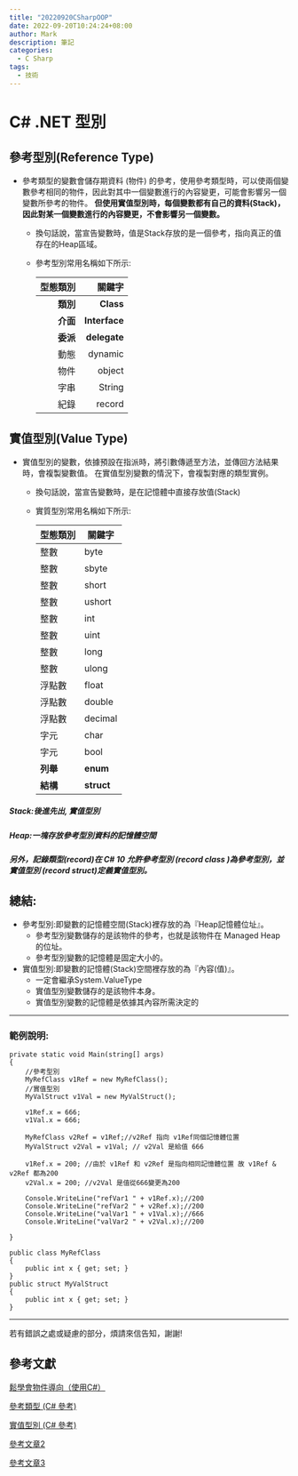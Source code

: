 ```yaml
---
title: "20220920CSharpOOP"
date: 2022-09-20T10:24:24+08:00
author: Mark
description: 筆記
categories:
  - C Sharp 
tags:
  - 技術
---
```


# C# .NET 型別 

## 參考型別(Reference Type)
-  參考類型的變數會儲存期資料 (物件) 的參考，使用參考類型時，可以使兩個變數參考相同的物件，因此對其中一個變數進行的內容變更，可能會影響另一個變數所參考的物件。 **但使用實值型別時，每個變數都有自己的資料(Stack)，因此對某一個變數進行的內容變更，不會影響另一個變數。**


     - 換句話說，當宣告變數時，值是Stack存放的是一個參考，指向真正的值存在的Heap區域。 
     - 參考型別常用名稱如下所示:
  
       |型態類別|關鍵字   |
       |--:|--:|
       |**類別**	|**Class**     |
       |**介面**	|**Interface** |
       |**委派**|**delegate**  |
       |動態|dynamic|
       |物件|object|
       |字串|String|
       |紀錄|record|

## 實值型別(Value Type)
- 實值型別的變數，依據預設在指派時，將引數傳遞至方法，並傳回方法結果時，會複製變數值。 在實值型別變數的情況下，會複製對應的類型實例。 

  - 換句話說，當宣告變數時，是在記憶體中直接存放值(Stack)
  - 實質型別常用名稱如下所示:

      |型態類別	| 關鍵字	|
      |--|--|
      |整數		| byte		|
      |整數		| sbyte		|
      |整數		| short		|
      |整數		| ushort	|
      |整數		| int		|
      |整數		| uint		|
      |整數		| long		|
      |整數		| ulong		|
      |浮點數		| float		|
      |浮點數		| double	|
      |浮點數		| decimal	|
      |字元		| char	 	|
      |字元		| bool	 	|
      |**列舉**|**enum**|
      |**結構**|**struct**|

##### Stack:後進先出, 實值型別
#####  Heap:一塊存放參考型別資料的記憶體空間
##### 另外，記錄類型(record)在 C# 10 允許參考型別 (record class )為參考型別，並 實值型別 (record struct)定義實值型別。

## 總結:
- 參考型別:即變數的記憶體空間(Stack)裡存放的為『Heap記憶體位址』。
  -  參考型別變數儲存的是該物件的參考，也就是該物件在 Managed Heap 的位址。
  - 參考型別變數的記憶體是固定大小的。  
- 實值型別:即變數的記憶體(Stack)空間裡存放的為『內容(值)』。
  - 一定會繼承System.ValueType 
  - 實值型別變數儲存的是該物件本身。
  - 實值型別變數的記憶體是依據其內容所需決定的


---
### 範例說明:

    private static void Main(string[] args)
    {
        //參考型別
        MyRefClass v1Ref = new MyRefClass();
        //實值型別
        MyValStruct v1Val = new MyValStruct();

        v1Ref.x = 666;
        v1Val.x = 666;

        MyRefClass v2Ref = v1Ref;//v2Ref 指向 v1Ref同個記憶體位置 
        MyValStruct v2Val = v1Val; // v2Val 是給值 666

        v1Ref.x = 200; //由於 v1Ref 和 v2Ref 是指向相同記憶體位置 故 v1Ref & v2Ref 都為200
        v2Val.x = 200; //v2Val 是值從666變更為200

        Console.WriteLine("refVar1 " + v1Ref.x);//200
        Console.WriteLine("refVar2 " + v2Ref.x);//200
        Console.WriteLine("valVar1 " + v1Val.x);//666
        Console.WriteLine("valVar2 " + v2Val.x);//200

    }

    public class MyRefClass
    {
        public int x { get; set; }
    }
    public struct MyValStruct
    {
        public int x { get; set; }
    }
---

若有錯誤之處或疑慮的部分，煩請來信告知，謝謝!

## **參考文獻**

[鬆學會物件導向（使用C#）](https://skilltree.my/Events/2022/9/17/OOP-Batch-22)

[參考類型 (C# 參考)](https://learn.microsoft.com/zh-hk/dotnet/csharp/fundamentals/types/classes)

[實值型別 (C# 參考)](https://learn.microsoft.com/zh-tw/dotnet/csharp/language-reference/builtin-types/value-types)

[參考文章2](https://xingulin.tumblr.com/post/48493582986/ref-type-vs-val-type)

[參考文章3](https://dotblogs.com.tw/h091237557/2014/05/26/145247)


